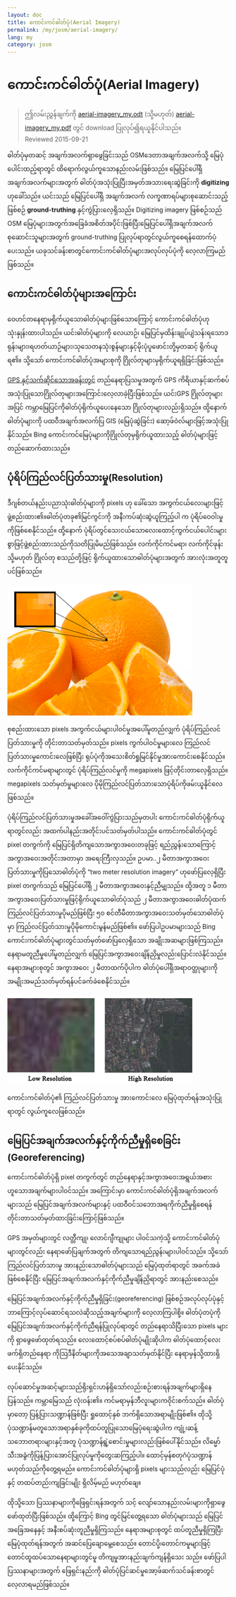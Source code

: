 ```yaml
---
layout: doc
title: ကောင်းကင်ဓါတ်ပုံ(Aerial Imagery)
permalink: /my/josm/aerial-imagery/
lang: my
category: josm
---
```


ကောင်းကင်ဓါတ်ပုံ(Aerial Imagery)
================

> ဤလမ်းညွှန်ချက်ကို [aerial-imagery_my.odt](/files/aerial-imagery_my.odt) (သို့မဟုတ်) [aerial-imagery_my.pdf](/files/aerial-imagery_my.pdf) တွင် download ပြုလုပ်၍ရယူနိုင်ပါသည်။  
> Reviewed 2015-09-21  

ဓါတ်ပုံမှတဆင့် အချက်အလက်ရှာဖွေခြင်းသည် OSMဒေတာအချက်အလက်သို့ မြေပုံပေါင်းထည့်ရာတွင် ထိရောက်လွယ်ကူသောနည်းလမ်းဖြစ်သည်။ မြေပြင်ပေါ်ရှိအချက်အလက်များအတွက် ဓါတ်ပုံအသုံးပြုပြီးအမှတ်အသားရေးဆွဲခြင်းကို **digitizing** ဟုခေါ်သည်။ ယင်းသည် မြေပြင်ပေါ်ရှိ အချက်အလက် လက္ခဏာရပ်များစုဆောင်းသည့်ဖြစ်စဉ် **ground-truthing** နှင့်ကွဲပြားလေ့ရှိသည်။ Digitizing imagery ဖြစ်စဉ်သည် OSM မြေပုံများအတွက်အခြေခံအစိတ်အပိုင်းဖြစ်ပြီးမြေပြင်ပေါ်ရှိအချက်အလက်စုဆောင်းသူများအတွက် ground-truthing ပြုလုပ်ရာတွင်လွယ်ကူစေရန်ထောက်ပံ့ပေးသည်။ ယခုသင်ခန်းစာတွင်ကောင်းကင်ဓါတ်ပုံများအလုပ်လုပ်ပုံကို လေ့လာကြမည်ဖြစ်သည်။  

ကောင်းကင်ဓါတ်ပုံများအကြောင်း
-------------

ဝေဟင်တနေရာမှရိုက်ယူသောဓါတ်ပုံများဖြစ်သောကြောင့် ကောင်းကင်ဓါတ်ပုံဟုသုံးနှုန်းထားပါသည်။ ယင်းဓါတ်ပုံများကို လေယာဉ်၊ မြေပြင်မှထိန်းချုပ်ပျံသန်းရသောဒရုန်းများ၊ရဟတ်ယာဉ်များ၊သုသေတနသုံးစွန်များနှင့်မိုးပုံပူဖောင်းတို့မှတဆင့် ရိုက်ယူရ၏။ သို့သော် ကောင်းကင်ဓါတ်ပုံအများစုကို ဂြိုလ်တုများမှရိုက်ယူရရှိခြင်းဖြစ်သည်။  

[GPS နှင့်သက်ဆိုင်သောအခန်းတွင်](/en/mobile-mapping/using-gps) တည်နေရာပြသမှုအတွက် GPS ကိရိယာနှင့်ဆက်စပ်အသုံးပြုသောဂြိုလ်တုများအကြောင်းလေ့လာခဲ့ပြီးဖြစ်သည်။ ယင်းGPS ဂြိုလ်တုများအပြင် ကမ္ဘာမြေပြင်ကိုဓါတ်ပုံရိုက်ယူပေးနေသော ဂြိုလ်တုများလည်းရှိသည်။ ထို့နောက်ဓါတ်ပုံများကို ပထဝီအချက်အလက်ပြ GIS (မြေပုံဆွဲခြင်း) ဆော့ဖ်ဝဲလ်များဖြင့်အသုံးပြုနိုင်သည်။ Bing ကောင်းကင်မြေပုံများကိုဂြိုလ်တုမှရိုက်ယူထားသည့် ဓါတ်ပုံများဖြင့်တည်ဆောက်ထားသည်။  

ပုံရိပ်ကြည်လင်ပြတ်သားမှု(Resolution)
----------

ဒီဂျစ်တယ်နည်းပညာသုံးဓါတ်ပုံများကို pixels ဟု ခေါ်သော အကွက်ငယ်လေးများဖြင့် ဖွဲ့စည်းထား၏။ဓါတ်ပုံတခု၏မြင်ကွင်းကို အနီးကပ်ဆုံးဆွဲယူကြည့်ပါ က ပုံရိပ်ဝေဝါးမှုကိုဖြစ်စေနိုင်သည်။ ထို့နောက် ပုံရိပ်တွင်သေးငယ်သောလေးထောင့်ကွက်ငယ်ပေါင်းများစွာဖြင့်ဖွဲ့စည်းထားသည်ကိုသတိပြုမိမည်ဖြစ်သည်။ လက်ကိုင်ကင်မရာ၊ လက်ကိုင်ဖုန်း သို့မဟုတ် ဂြိုလ်တု စသည်တို့ဖြင့် ရိုက်ယူထားသောဓါတ်ပုံများအတွက် အားလုံးအတူတူပင်ဖြစ်သည်။  

![Image resolution][]

စုစည်းထားသော pixels အကွက်ငယ်များပါ၀င်မှုအပေါ်မူတည်လျှက် ပုံရိပ်ကြည်လင်ပြတ်သားမှုကို တိုင်းတာသတ်မှတ်သည်။ pixels ကွက်ပါ၀င်မှုများလေ ကြည်လင်ပြတ်သားမှုကောင်းလေဖြစ်ပြီး ရုပ်ပုံကိုအသေးစိတ်ရှုမြင်နိုင်မှုအားကောင်းစေနိုင်သည်။ လက်ကိုင်ကင်မရာများတွင် ပုံရိပ်ကြည်လင်မှုကို megapixels ဖြင့်တိုင်းတာလေ့ရှိသည်။ megapixels သတ်မှတ်မှုများလေ ပိုမိုကြည်လင်ပြတ်သားသောပုံရိပ်ကိုဖမ်းယူနိုင်လေဖြစ်သည်။  

ပုံရိပ်ကြည်လင်ပြတ်သားမှုအခေါ်အဝေါ်ကွဲပြားသည်မှတပါး ကောင်းကင်ဓါတ်ပုံရိုက်ယူရာတွင်လည်း အထက်ပါနည်းအတိုင်းပင်သတ်မှတ်ပါသည်။ ကောင်းကင်ဓါတ်ပုံတွင် pixel တကွက်ကို မြေပြင်ရှိတိကျသောအကွာအဝေးတခုဖြင့် ရည်ညွှန်းသောကြောင့် အကွာအဝေးအတိုင်းအတာမှာ အရေးကြီးလှသည်။ ဥပမာ..၂ မီတာအကွာအဝေးပြတ်သားမှုကိုပြသောဓါတ်ပုံကို “two meter resolution imagery” ဟုဖော်ပြလေ့ရှိပြီး pixel တကွက်သည် မြေပြင်ပေါ်ရှိ ၂ မီတာအကွာအဝေးနှင့်ညီမျှသည်။ ထို့အတူ ၁ မီတာအကွာအဝေးပြတ်သားမှုဖြင့်ရိုက်ယူသောဓါတ်ပုံသည် ၂ မီတာအကွာအဝေးဓါတ်ပုံထက် ကြည်လင်ပြတ်သားမှုပိုမည်ဖြစ်ပြီး ၅၀ စင်တီမီတာအကွာအဝေးသတ်မှတ်သောဓါတ်ပုံမှာ ကြည်လင်ပြတ်သားမှုပိုမိုကောင်းမွန်မည်ဖြစ်၏။ ဖော်ပြပါဥပမာများသည် Bing ကောင်းကင်ဓါတ်ပုံများတွင်သတ်မှတ်ဖော်ပြလေ့ရှိသော အချိုးအဆများဖြစ်ကြသည်။ နေရာမတူညီမှုပေါ်မူတည်လျှက် မြေပြင်အကွာအဝေးချိန်ညှိမှုလည်းပြောင်းလဲနိုင်သည်။ နေရာအများစုတွင် အကွာအဝေး ၂ မီတာထက်ပိုပါက ဓါတ်ပုံပေါ်ရှိအရာဝတ္ထုများကို အမျိုးအမည်သတ်မှတ်ရန်ပင်ခက်ခဲစေနိုင်သည်။  

![Comparison of low and high resolution imagery][]

ကောင်းကင်ဓါတ်ပုံ၏ ကြည်လင်ပြတ်သားမှု အားကောင်းလေ မြေပုံထုတ်ရန်အသုံးပြုရာတွင် လွယ်ကူလေဖြစ်သည်။  

မြေပြင်အချက်အလက်နှင့်ကိုက်ညီမှုရှိစေခြင်း (Georeferencing)
---------------

ကောင်းကင်ဓါတ်ပုံရှိ pixel တကွက်တွင် တည်နေရာနှင့်အကွာအဝေးအရွယ်အစားဟူသောအချက်များပါ၀င်သည်။ အကြောင်းမှာ ကောင်းကင်ဓါတ်ပုံရှိအချက်အလက်များသည် မြေပြင်အချက်အလက်များနှင့် ပထဝီဝင်သဘောအရကိုက်ညီမှုရှိစေရန် တိုင်းတာသတ်မှတ်ထားခြင်းကြောင့်ဖြစ်သည်။  

GPS အမှတ်များတွင် လတ္တီကျု၊ လောင်ဂျီကျုများ ပါ၀င်သကဲ့သို့ ကောင်းကင်ဓါတ်ပုံများတွင်လည်း နေရာဖော်ပြချက်အတွက် တိကျသောရည်ညွန်းများပါ၀င်သည်။ သို့သော် ကြည်လင်ပြတ်သားမှု အားနည်းသောဓါတ်ပုံများသည် မြေပုံထုတ်ရာတွင် အခက်အခဲဖြစ်စေနိုင်ပြီး မြေပြင်အချက်အလက်နှင့်ကိုက်ညီမှုချိန်ညှိရာတွင် အားနည်းစေသည်။  

မြေပြင်အချက်အလက်နှင့်ကိုက်ညီမှုရှိခြင်း(georeferencing) ဖြစ်စဉ်အလုပ်လုပ်ပုံနှင့် ဘာကြောင့်လုပ်ဆောင်ရသလဲဆိုသည့်အချက်များကို လေ့လာကြပါစို့။ ဓါတ်ပုံတပုံကို မြေပြင်အချက်အလက်နှင့်ကိုက်ညီရန်ပြုလုပ်ရာတွင် တည်နေရာသိပြီးသော pixels များကို ရှာဖွေဖော်ထုတ်ရသည်။ လေးထောင့်စပ်စပ်ဓါတ်ပုံမျိုးဆိုပါက ဓါတ်ပုံထောင့်လေးဖက်ရှိတည်နေရာ ကိုသြဒီနိတ်များကိုအသေအချာသတ်မှတ်နိုင်ပြီး နေရာမှန်သို့ထားရှိပေးနိုင်သည်။  

လုပ်ဆောင်မှုအဆင့်များသည်ရိုးရှင်းဟန်ရှိသော်လည်းစဉ်းစားရန်အချက်များရှိနေပြန်သည်။ ကမ္ဘာမြေသည် လုံးဝန်း၏။ ကင်မရာမှန်ဘီလူးများက၀ိုင်းစက်သည်။ ဓါတ်ပုံမှာတော့ ပြန့်ပြားသဏ္ဍာန်ဖြစ်ပြီး ရှုထောင့်နှစ် ဘက်ရှိသောအရာမျိုးဖြစ်၏။ ထိုသို့ပုံသဏ္ဍာန်မတူသောအရာနှစ်ခုကိုထပ်တူပြုသောမြေပုံရေးဆွဲပါက ကျုံ့၊ဆန့်သဘောတရားများနှင့်အတူ ပုံသဏ္ဍာန်ရွဲ့စောင်းမှုများလည်းဖြစ်ပေါ်နိုင်သည်။ လိမ္မော်သီးအခွံကိုပြန့်ပြားအောင်ပြုလုပ်မှုကိုတွေးဆကြည့်ပါ။ ထောင့်မှန်စတုဂံပုံသဏ္ဍာန်မဟုတ်သည်ကိုတွေ့ရမည်။ ကောင်းကင်ဓါတ်ပုံများရှိ pixels များသည်လည်း မြေပြင်ပုံနှင့် တထပ်တည်းကျခြင်းမျိုး ရှိလိမ့်မည် မဟုတ်ချေ။  

ထိုသို့သော ပြဿနာများကိုဖြေရှင်းရန်အတွက် သင့် လျော်သောနည်းလမ်းများကိုရှာဖွေဖော်ထုတ်ပြီးဖြစ်သည်။ ထို့ကြောင့် Bing တွင်မြင်တွေ့ရသော ဓါတ်ပုံများသည် မြေပြင်အခြေအနေနှင့် အနီးစပ်ဆုံးတူညီမှုရှိကြသည်။ နေရာအများစုတွင် ထပ်တူညီမှုရှိကြပြီး မြေပုံထုတ်ရန်အတွက် အဆင်ပြေချောမွေ့စေသည်။ တောင်ပို့၊တောင်ကမူများဖြင့် တောင်ထူထပ်သောနေရာများတွင်မူ တိကျမှုအားနည်းချက်ကျန်ရှိသေး သည်။ ဖော်ပြပါပြဿနာများအတွက် ဖြေရှင်းနည်းကို ဓါတ်ပုံပြင်ဆင်မှုအော့ဖ်ဆက်သင်ခန်းစာတွင်လေ့လာရမည်ဖြစ်သည်။  

[Image resolution]: /images/josm/orange-resolution.png
[Comparison of low and high resolution imagery]: /images/josm/low-res-high-res.png